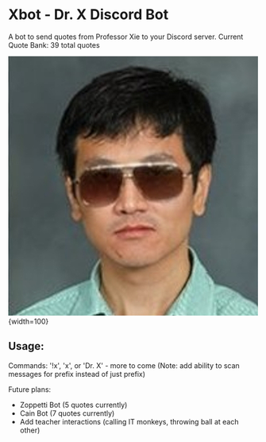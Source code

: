 # Xbot - Dr. X Discord Bot

A bot to send quotes from Professor Xie to your Discord server.
Current Quote Bank: 39 total quotes

![Xbot PFP](Xpfp.png){width=100}

## Usage:

Commands: '!x', 'x', or 'Dr. X' - more to come
(Note: add ability to scan messages for prefix instead of just prefix)

Future plans:

- Zoppetti Bot (5 quotes currently)
- Cain Bot (7 quotes currently)
- Add teacher interactions (calling IT monkeys, throwing ball at each other)
